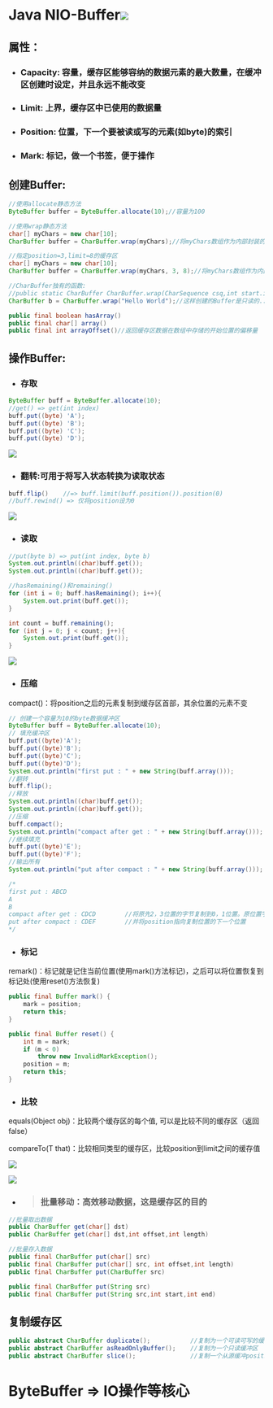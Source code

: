 # Java NIO-Buffer![](/assets/20140610223236484.jpeg)

## 属性：

* ### Capacity: 容量，缓存区能够容纳的数据元素的最大数量，在缓冲区创建时设定，并且永远不能改变
* ### Limit: 上界，缓存区中已使用的数据量
* ### Position: 位置，下一个要被读或写的元素\(如byte\)的索引
* ### Mark: 标记，做一个书签，便于操作

## 创建Buffer:

```java
//使用allocate静态方法
ByteBuffer buffer = ByteBuffer.allocate(10);//容量为100

//使用wrap静态方法
char[] myChars = new char[10];
CharBuffer buffer = CharBuffer.wrap(myChars);//将myChars数组作为内部封装的缓存区

//指定position=3,limit=8的缓存区
char[] myChars = new char[10];
CharBuffer buffer = CharBuffer.wrap(myChars, 3, 8);//将myChars数组作为内部封装的缓存区

//CharBuffer独有的函数:
//public static CharBuffer CharBuffer.wrap(CharSequence csq,int start.int end);
CharBuffer b = CharBuffer.wrap("Hello World");//这样创建的Buffer是只读的...

public final boolean hasArray()
public final char[] array()
public final int arrayOffset()//返回缓存区数据在数组中存储的开始位置的偏移量
```

## 操作Buffer:

* ### 存取

```java
ByteBuffer buff = ByteBuffer.allocate(10);  
//get() => get(int index)
buff.put((byte) 'A');  
buff.put((byte) 'B');  
buff.put((byte) 'C');  
buff.put((byte) 'D');
```

![](/assets/20140611223142031.jpeg)

* ### 翻转:可用于将写入状态转换为读取状态

```java
buff.flip()    //=> buff.limit(buff.position()).position(0)
//buff.rewind() => 仅将position设为0
```

![](/assets/20140611224150484.jpeg)

* ### 读取

```java
//put(byte b) => put(int index, byte b)
System.out.println((char)buff.get());  
System.out.println((char)buff.get());  

//hasRemaining()和remaining()
for (int i = 0; buff.hasRemaining(); i++){
    System.out.print(buff.get());
}

int count = buff.remaining();
for (int j = 0; j < count; j++){
    System.out.print(buff.get());
}
```

![](/assets/20140611223543203.jpeg)

* ### 压缩

compact\(\)：将position之后的元素复制到缓存区首部，其余位置的元素不变

```java
// 创建一个容量为10的byte数据缓冲区  
ByteBuffer buff = ByteBuffer.allocate(10);  
// 填充缓冲区  
buff.put((byte)'A');  
buff.put((byte)'B');  
buff.put((byte)'C');  
buff.put((byte)'D');  
System.out.println("first put : " + new String(buff.array()));  
//翻转  
buff.flip();  
//释放  
System.out.println((char)buff.get());  
System.out.println((char)buff.get());  
//压缩  
buff.compact();  
System.out.println("compact after get : " + new String(buff.array()));  
//继续填充  
buff.put((byte)'E');  
buff.put((byte)'F');  
//输出所有  
System.out.println("put after compact : " + new String(buff.array()));  

/*
first put : ABCD
A
B
compact after get : CDCD        //将原先2，3位置的字节复制到0，1位置。原位置字节不变
put after compact : CDEF        //并将position指向复制位置的下一个位置
*/
```

* ### 标记

remark\(\)：标记就是记住当前位置\(使用mark\(\)方法标记\)，之后可以将位置恢复到标记处\(使用reset\(\)方法恢复\)

```java
public final Buffer mark() {  
    mark = position;  
    return this;  
}  

public final Buffer reset() {  
    int m = mark;  
    if (m < 0)  
        throw new InvalidMarkException();  
    position = m;  
    return this;  
}
```

* ### 比较

equals\(Object obj\)：比较两个缓存区的每个值, 可以是比较不同的缓存区（返回false）

compareTo\(T that\)：比较相同类型的缓存区，比较position到limit之间的缓存值

![](/assets/20140611232314265.jpeg)

![](/assets/20140611232502468.jpeg)

* > ### 批量移动：高效移动数据，这是缓存区的目的

```java
//批量取出数据
public CharBuffer get(char[] dst)
public CharBuffer get(char[] dst,int offset,int length)

//批量存入数据
public final CharBuffer put(char[] src)
public final CharBuffer put(char[] src, int offset,int length)
public final CharBuffer put(CharBuffer src)

public final CharBuffer put(String src)
public final CharBuffer put(String src,int start,int end)
```

## 复制缓存区

```java
public abstract CharBuffer duplicate();           //复制为一个可读可写的缓存区
public abstract CharBuffer asReadOnlyBuffer();    //复制为一个只读缓冲区
public abstract CharBuffer slice();               //复制一个从源缓冲position到limit的新缓冲区
```

# ByteBuffer =&gt; IO操作等核心





